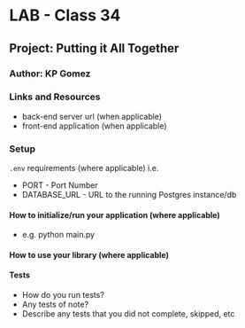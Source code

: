 # LAB - Class 34
## Project: Putting it All Together
### Author: KP Gomez
### Links and Resources
- back-end server url (when applicable)
- front-end application (when applicable)
### Setup
`.env` requirements (where applicable)
i.e.

- PORT - Port Number
- DATABASE_URL - URL to the running Postgres instance/db
#### How to initialize/run your application (where applicable)
- e.g. python main.py
#### How to use your library (where applicable)
#### Tests
- How do you run tests?
- Any tests of note?
- Describe any tests that you did not complete, skipped, etc
